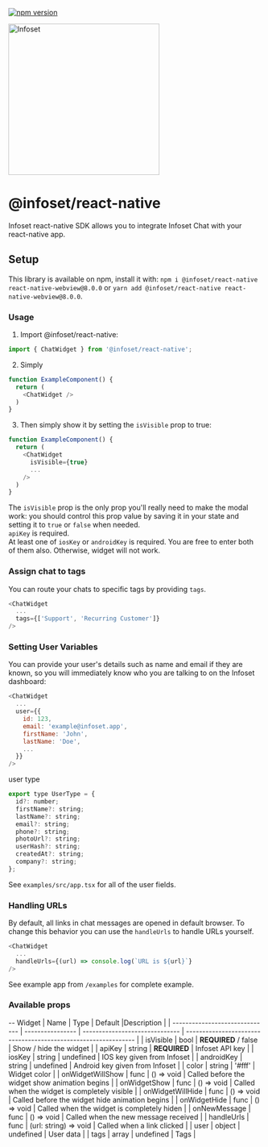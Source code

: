 [![npm version](https://badge.fury.io/js/%40infoset%2Freact-native.svg)](https://badge.fury.io/js/%40infoset%2Freact-native)

<img src="https://user-images.githubusercontent.com/13895224/94475996-8de39c80-01d8-11eb-8771-e590b33c612e.png" alt="Infoset" width="300" />

# @infoset/react-native

Infoset react-native SDK allows you to integrate Infoset Chat with your react-native app.

## Setup

This library is available on npm, install it with: `npm i @infoset/react-native react-native-webview@8.0.0` or `yarn add @infoset/react-native react-native-webview@8.0.0`.

### Usage
1.  Import @infoset/react-native:

```javascript
import { ChatWidget } from '@infoset/react-native';
```

2.  Simply

```javascript
function ExampleComponent() {
  return (
    <ChatWidget />
  )
}
```

3.  Then simply show it by setting the `isVisible` prop to true:

```javascript
function ExampleComponent() {
  return (
    <ChatWidget
      isVisible={true}
      ...
    />
  )
}
```

The `isVisible` prop is the only prop you'll really need to make the modal work: you should control this prop value by saving it in your state and setting it to `true` or `false` when needed.<br/>
`apiKey` is required.<br/>
At least one of `iosKey` or `androidKey` is required. You are free to enter both of them also. Otherwise, widget will not work.

### Assign chat to tags

You can route your chats to specific tags by providing `tags`.

```javascript
<ChatWidget
  ...
  tags={['Support', 'Recurring Customer']}
/>
```

### Setting User Variables

You can provide your user's details such as name and email if they are known, so you will immediately know who you are talking to on the Infoset dashboard:

```javascript
<ChatWidget
  ...
  user={{
    id: 123,
    email: 'example@infoset.app',
    firstName: 'John',
    lastName: 'Doe',
    ...
  }}
/>
```

user type
```javascript
export type UserType = {
  id?: number;
  firstName?: string;
  lastName?: string;
  email?: string;
  phone?: string;
  photoUrl?: string;
  userHash?: string;
  createdAt?: string;
  company?: string;
};
```

See `examples/src/app.tsx` for all of the user fields.

### Handling URLs

By default, all links in chat messages are opened in default browser. To change this behavior you can use the `handleUrls` to handle URLs yourself.

```javascript
<ChatWidget
  ...
  handleUrls={(url) => console.log(`URL is ${url}`}
/>
```

See example app from `/examples` for complete example.

### Available props
-- Widget
| Name                           | Type             | Default                        |Description                                                     |
| ------------------------------ | ---------------- | ------------------------------ | -------------------------------------------------------------- |
| isVisible                      | bool             | **REQUIRED** / false           | Show / hide the widget                                         |
| apiKey                         | string           | **REQUIRED**                   | Infoset API key                                                |
| iosKey                         | string           | undefined                      | IOS key given from Infoset                                     |
| androidKey                     | string           | undefined                      | Android key given from Infoset                                 |
| color                          | string           | '#fff'                         | Widget color                                                   |
| onWidgetWillShow               | func             | () => void                     | Called before the widget show animation begins                 |
| onWidgetShow                   | func             | () => void                     | Called when the widget is completely visible                   |
| onWidgetWillHide               | func             | () => void                     | Called before the widget hide animation begins                 |
| onWidgetHide                   | func             | () => void                     | Called when the widget is completely hiden                     |
| onNewMessage                   | func             | () => void                     | Called when the new message received                           |
| handleUrls                     | func             | (url: string) => void          | Called when a link clicked                                     |
| user                           | object           | undefined                      | User data                                                   |
| tags                           | array            | undefined                      | Tags                                                           |
